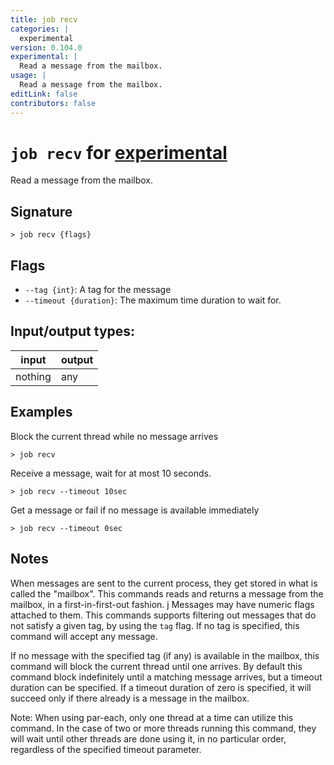 ```yaml
---
title: job recv
categories: |
  experimental
version: 0.104.0
experimental: |
  Read a message from the mailbox.
usage: |
  Read a message from the mailbox.
editLink: false
contributors: false
---
```

<!-- This file is automatically generated. Please edit the command in https://github.com/nushell/nushell instead. -->

# `job recv` for [experimental](/commands/categories/experimental.md)

<div class='command-title'>Read a message from the mailbox.</div>

## Signature

```> job recv {flags} ```

## Flags

 -  `--tag {int}`: A tag for the message
 -  `--timeout {duration}`: The maximum time duration to wait for.


## Input/output types:

| input   | output |
| ------- | ------ |
| nothing | any    |
## Examples

Block the current thread while no message arrives
```nu
> job recv

```

Receive a message, wait for at most 10 seconds.
```nu
> job recv --timeout 10sec

```

Get a message or fail if no message is available immediately
```nu
> job recv --timeout 0sec

```

## Notes
When messages are sent to the current process, they get stored in what is called the "mailbox".
This commands reads and returns a message from the mailbox, in a first-in-first-out fashion.
j
Messages may have numeric flags attached to them. This commands supports filtering out messages that do not satisfy a given tag, by using the `tag` flag.
If no tag is specified, this command will accept any message.

If no message with the specified tag (if any) is available in the mailbox, this command will block the current thread until one arrives.
By default this command block indefinitely until a matching message arrives, but a timeout duration can be specified.
If a timeout duration of zero is specified, it will succeed only if there already is a message in the mailbox.

Note: When using par-each, only one thread at a time can utilize this command.
In the case of two or more threads running this command, they will wait until other threads are done using it,
in no particular order, regardless of the specified timeout parameter.
